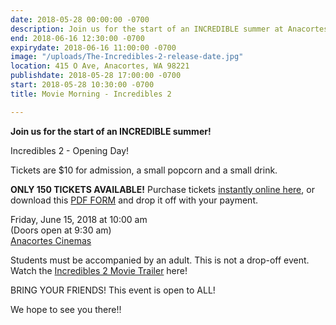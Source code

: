 ```yaml
---
date: 2018-05-28 00:00:00 -0700
description: Join us for the start of an INCREDIBLE summer at Anacortes Cinemas!
end: 2018-06-16 12:30:00 -0700
expirydate: 2018-06-16 11:00:00 -0700
image: "/uploads/The-Incredibles-2-release-date.jpg"
location: 415 O Ave, Anacortes, WA 98221
publishdate: 2018-05-28 17:00:00 -0700
start: 2018-05-28 10:30:00 -0700
title: Movie Morning - Incredibles 2

---
```

**Join us for the start of an INCREDIBLE summer!**

Incredibles 2 - Opening Day!

Tickets are $10 for admission, a small popcorn and a small drink.

**ONLY 150 TICKETS AVAILABLE!** Purchase tickets [instantly online here](www.islandviewpta.org/movie "Purchase movie tickets online"), or download this [PDF FORM](https://drive.google.com/file/d/1jIWQ8WSnhEmYpO-CB-6v4roTxHk1cp63/view?usp=sharing) and drop it off with your payment.

Friday, June 15, 2018 at 10:00 am  
\(Doors open at 9:30 am)  
[Anacortes Cinemas](http://farawayentertainment.com/location/anacortes-cinemas/)

Students must be accompanied by an adult. This is not a drop-off event. Watch the [Incredibles 2 Movie Trailer](https://youtu.be/UhZ56rcWwRQ) here!

BRING YOUR FRIENDS!  This event is open to ALL!

We hope to see you there!!